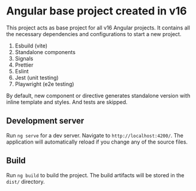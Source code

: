 # Angular base project created in v16

This project acts as base project for all v16 Angular projects. It contains all the necessary dependencies and
configurations to start a new project.

1. Esbuild (vite)
2. Standalone components
3. Signals
4. Prettier
5. Eslint
6. Jest (unit testing)
7. Playwright (e2e testing)

By default, new component or directive generates standalone version with inline template and styles. And tests are skipped.
## Development server

Run `ng serve` for a dev server. Navigate to `http://localhost:4200/`. The application will automatically reload if you
change any of the source files.

## Build

Run `ng build` to build the project. The build artifacts will be stored in the `dist/` directory.
